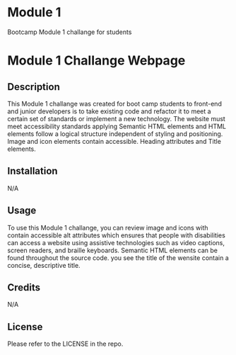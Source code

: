 # Module 1
Bootcamp Module 1 challange for students

# Module 1 Challange Webpage


## Description

This Module 1 challange was created for boot camp students to front-end and junior developers is to take existing code and refactor it to meet a certain set of standards or implement a new technology. The website must meet accessibility standards applying Semantic HTML elements and HTML elements follow a logical structure independent of styling and positioning. Image and icon elements contain accessible. Heading attributes and Title elements.

## Installation

N/A


## Usage

To use this Module 1 challange, you can review image and icons with contain accessible alt attributes which ensures that people with disabilities can access a website using assistive technologies such as video captions, screen readers, and braille keyboards. Semantic HTML elements can be found throughout the source code. you see the title of the wensite contain a concise, descriptive title.

## Credits

N/A

## License

Please refer to the LICENSE in the repo.